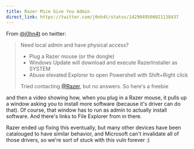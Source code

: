 ```yaml
---
title: Razer Mice Give You Admin
direct_link: https://twitter.com/j0nh4t/status/1429049506021138437
---
```


From [@j0hn4t](https://twitter.com/j0hn4t) on twitter:

> Need local admin and have physical access?
>
> - Plug a Razer mouse (or the dongle)
> - Windows Update will download and execute RazerInstaller as SYSTEM
> - Abuse elevated Explorer to open Powershell with Shift+Right click
>
> Tried contacting [@Razer](https://twitter.com/Razer), but no answers. So here's a freebie

and then a video showing how, when you plug in a Razer mouse, it pulls up a window asking you to install more software (because it's driver can do that). Of course, that window has to run as admin to actually install software. And there's links to File Explorer from in there.

Razer ended up fixing this eventually, but many other devices have been catalouged to have similar behavior, and Microsoft can't invalidate all of those drivers, so we're sort of stuck with this vuln forever :)
